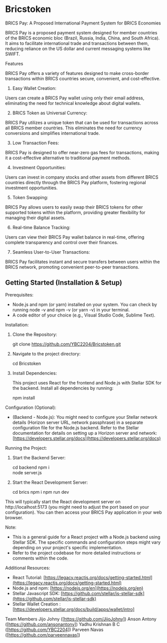 # Bricstoken
BRICS Pay: A Proposed International Payment System for BRICS Economies

BRICS Pay is a proposed payment system designed for member countries of the BRICS economic bloc (Brazil, Russia, India, China, and South Africa). It aims to facilitate international trade and transactions between them, reducing reliance on the US dollar and current messaging systems like SWIFT.

Features

BRICS Pay offers a variety of features designed to make cross-border transactions within BRICS countries secure, convenient, and cost-effective.

1. Easy Wallet Creation:

Users can create a BRICS Pay wallet using only their email address, eliminating the need for technical knowledge about digital wallets.

2. BRICS Token as Universal Currency:

BRICS Pay utilizes a unique token that can be used for transactions across all BRICS member countries. This eliminates the need for currency conversions and simplifies international trade.

3. Low Transaction Fees:

BRICS Pay is designed to offer near-zero gas fees for transactions, making it a cost-effective alternative to traditional payment methods.

4. Investment Opportunities:

Users can invest in company stocks and other assets from different BRICS countries directly through the BRICS Pay platform, fostering regional investment opportunities.

5. Token Swapping:

BRICS Pay allows users to easily swap their BRICS tokens for other supported tokens within the platform, providing greater flexibility for managing their digital assets.

6. Real-time Balance Tracking:

Users can view their BRICS Pay wallet balance in real-time, offering complete transparency and control over their finances.

7. Seamless User-to-User Transactions:

BRICS Pay facilitates instant and secure transfers between users within the BRICS network, promoting convenient peer-to-peer transactions.


## Getting Started (Installation & Setup)

Prerequisites:

* Node.js and npm (or yarn) installed on your system. You can check by running node -v and npm -v (or yarn -v) in your terminal.
* A code editor of your choice (e.g., Visual Studio Code, Sublime Text).

Installation:

1. Clone the Repository:

      git clone https://github.com/YBC2204/Bricstoken.git
   

2. Navigate to the project directory:

      cd Bricstoken
   

3. Install Dependencies:

   This project uses React for the frontend and Node.js with Stellar SDK for the backend. Install all dependencies by running:

      npm install
   

Configuration (Optional):

*  (Backend - Node.js): You might need to configure your Stellar network details (Horizon server URL, network passphrase) in a separate configuration file for the Node.js backend. Refer to the Stellar documentation for details on setting up a Horizon server and network: [https://developers.stellar.org/docs](https://developers.stellar.org/docs)

Running the Project:

1. Start the Backend Server:

   cd backend
   npm i  
   node server.js
   

2. Start the React Development Server:
      
      cd brics
      npm i
      npm run dev
   

This will typically start the React development server on http://localhost:5173 (you might need to adjust the port based on your configuration). You can then access your BRICS Pay application in your web browser.

Note:

* This is a general guide for a React project with a Node.js backend using Stellar SDK. The specific commands and configuration steps might vary depending on your project's specific implementation.
* Refer to the project codebase for more detailed instructions or comments within the code.

Additional Resources:

* React Tutorial: [https://legacy.reactjs.org/docs/getting-started.html](https://legacy.reactjs.org/docs/getting-started.html)
* Node.js and npm: [https://nodejs.org/en](https://nodejs.org/en)
* Stellar Javascript SDK: [https://github.com/stellar/js-stellar-sdk](https://github.com/stellar/js-stellar-sdk)
* Stellar Wallet Creation :[https://developers.stellar.org/docs/build/apps/wallet/intro]



Team Members
Jijo Johny ([https://github.com/JijoJohny])
Anson Antony ([https://github.com/ansonantony])
Yadhu Krishnan B C ([https://github.com/YBC2204])
Parveen Navas ([https://github.com/parveennavas])
